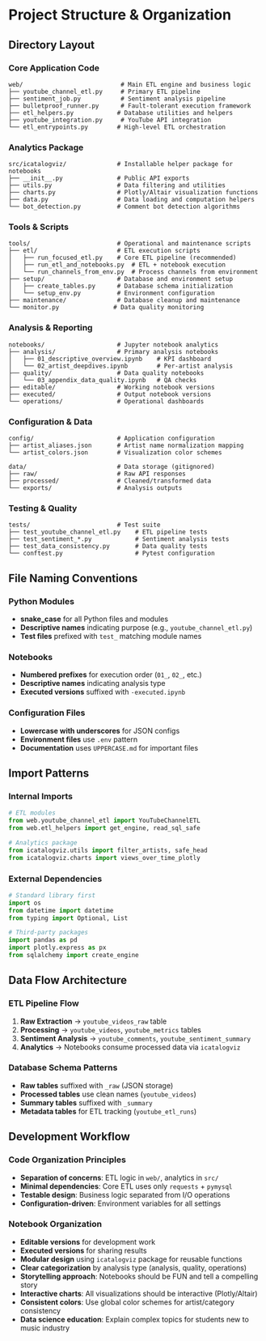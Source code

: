 # Project Structure & Organization

## Directory Layout

### Core Application Code
```
web/                           # Main ETL engine and business logic
├── youtube_channel_etl.py     # Primary ETL pipeline
├── sentiment_job.py           # Sentiment analysis pipeline  
├── bulletproof_runner.py      # Fault-tolerant execution framework
├── etl_helpers.py            # Database utilities and helpers
├── youtube_integration.py     # YouTube API integration
└── etl_entrypoints.py        # High-level ETL orchestration
```

### Analytics Package
```
src/icatalogviz/              # Installable helper package for notebooks
├── __init__.py               # Public API exports
├── utils.py                  # Data filtering and utilities
├── charts.py                 # Plotly/Altair visualization functions
├── data.py                   # Data loading and computation helpers
└── bot_detection.py          # Comment bot detection algorithms
```

### Tools & Scripts
```
tools/                        # Operational and maintenance scripts
├── etl/                      # ETL execution scripts
│   ├── run_focused_etl.py    # Core ETL pipeline (recommended)
│   ├── run_etl_and_notebooks.py  # ETL + notebook execution
│   └── run_channels_from_env.py  # Process channels from environment
├── setup/                    # Database and environment setup
│   ├── create_tables.py      # Database schema initialization
│   └── setup_env.py          # Environment configuration
├── maintenance/              # Database cleanup and maintenance
└── monitor.py               # Data quality monitoring
```

### Analysis & Reporting
```
notebooks/                    # Jupyter notebook analytics
├── analysis/                 # Primary analysis notebooks
│   ├── 01_descriptive_overview.ipynb    # KPI dashboard
│   └── 02_artist_deepdives.ipynb        # Per-artist analysis
├── quality/                  # Data quality notebooks
│   └── 03_appendix_data_quality.ipynb   # QA checks
├── editable/                 # Working notebook versions
├── executed/                 # Output notebook versions
└── operations/               # Operational dashboards
```

### Configuration & Data
```
config/                       # Application configuration
├── artist_aliases.json       # Artist name normalization mapping
└── artist_colors.json        # Visualization color schemes

data/                         # Data storage (gitignored)
├── raw/                      # Raw API responses
├── processed/                # Cleaned/transformed data
└── exports/                  # Analysis outputs
```

### Testing & Quality
```
tests/                        # Test suite
├── test_youtube_channel_etl.py    # ETL pipeline tests
├── test_sentiment_*.py            # Sentiment analysis tests
├── test_data_consistency.py       # Data quality tests
└── conftest.py                    # Pytest configuration
```

## File Naming Conventions

### Python Modules
- **snake_case** for all Python files and modules
- **Descriptive names** indicating purpose (e.g., `youtube_channel_etl.py`)
- **Test files** prefixed with `test_` matching module names

### Notebooks
- **Numbered prefixes** for execution order (`01_`, `02_`, etc.)
- **Descriptive names** indicating analysis type
- **Executed versions** suffixed with `-executed.ipynb`

### Configuration Files
- **Lowercase with underscores** for JSON configs
- **Environment files** use `.env` pattern
- **Documentation** uses `UPPERCASE.md` for important files

## Import Patterns

### Internal Imports
```python
# ETL modules
from web.youtube_channel_etl import YouTubeChannelETL
from web.etl_helpers import get_engine, read_sql_safe

# Analytics package
from icatalogviz.utils import filter_artists, safe_head
from icatalogviz.charts import views_over_time_plotly
```

### External Dependencies
```python
# Standard library first
import os
from datetime import datetime
from typing import Optional, List

# Third-party packages
import pandas as pd
import plotly.express as px
from sqlalchemy import create_engine
```

## Data Flow Architecture

### ETL Pipeline Flow
1. **Raw Extraction** → `youtube_videos_raw` table
2. **Processing** → `youtube_videos`, `youtube_metrics` tables  
3. **Sentiment Analysis** → `youtube_comments`, `youtube_sentiment_summary`
4. **Analytics** → Notebooks consume processed data via `icatalogviz`

### Database Schema Patterns
- **Raw tables** suffixed with `_raw` (JSON storage)
- **Processed tables** use clean names (`youtube_videos`)
- **Summary tables** suffixed with `_summary`
- **Metadata tables** for ETL tracking (`youtube_etl_runs`)

## Development Workflow

### Code Organization Principles
- **Separation of concerns**: ETL logic in `web/`, analytics in `src/`
- **Minimal dependencies**: Core ETL uses only `requests` + `pymysql`
- **Testable design**: Business logic separated from I/O operations
- **Configuration-driven**: Environment variables for all settings

### Notebook Organization
- **Editable versions** for development work
- **Executed versions** for sharing results  
- **Modular design** using `icatalogviz` package for reusable functions
- **Clear categorization** by analysis type (analysis, quality, operations)
- **Storytelling approach**: Notebooks should be FUN and tell a compelling story
- **Interactive charts**: All visualizations should be interactive (Plotly/Altair)
- **Consistent colors**: Use global color schemes for artist/category consistency
- **Data science education**: Explain complex topics for students new to music industry